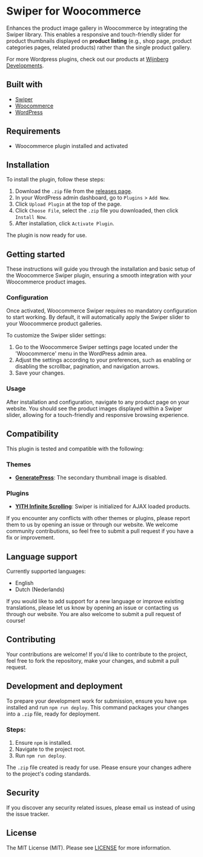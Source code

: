 # Swiper for Woocommerce

Enhances the product image gallery in Woocommerce by integrating the Swiper library. This enables a responsive and touch-friendly slider for product thumbnails displayed on **product listing** (e.g., shop page, product categories pages, related products) rather than the single product gallery.

For more Wordpress plugins, check out our products at [Wijnberg Developments](https://products.wijnberg.dev).

## Built with

- [Swiper](https://github.com/nolimits4web/swiper)
- [Woocommerce](https://github.com/woocommerce/woocommerce)
- [WordPress](https://github.com/WordPress/WordPress)

## Requirements

- Woocommerce plugin installed and activated

## Installation

To install the plugin, follow these steps:

1. Download the `.zip` file from the [releases page](https://github.com/Paulsky/woo-swiper/releases).
2. In your WordPress admin dashboard, go to `Plugins` > `Add New`.
3. Click `Upload Plugin` at the top of the page.
4. Click `Choose File`, select the `.zip` file you downloaded, then click `Install Now`.
5. After installation, click `Activate Plugin`.

The plugin is now ready for use.

## Getting started

These instructions will guide you through the installation and basic setup of the Woocommerce Swiper plugin, ensuring a smooth integration with your Woocommerce product images.

### Configuration

Once activated, Woocommerce Swiper requires no mandatory configuration to start working. By default, it will automatically apply the Swiper slider to your Woocommerce product galleries.

To customize the Swiper slider settings:
1. Go to the Woocommerce Swiper settings page located under the 'Woocommerce' menu in the WordPress admin area.
2. Adjust the settings according to your preferences, such as enabling or disabling the scrollbar, pagination, and navigation arrows.
3. Save your changes.

### Usage

After installation and configuration, navigate to any product page on your website. You should see the product images displayed within a Swiper slider, allowing for a touch-friendly and responsive browsing experience.

## Compatibility

This plugin is tested and compatible with the following:

### Themes

- [**GeneratePress**](https://generatepress.com): The secondary thumbnail image is disabled.

### Plugins

- [**YITH Infinite Scrolling**](https://yithemes.com/themes/plugins/yith-infinite-scrolling/): Swiper is initialized for AJAX loaded products.

If you encounter any conflicts with other themes or plugins, please report them to us by opening an issue or through our website. We welcome community contributions, so feel free to submit a pull request if you have a fix or improvement.

## Language support

Currently supported languages:
- English
- Dutch (Nederlands)

If you would like to add support for a new language or improve existing translations, please let us know by opening an issue or contacting us through our website. You are also welcome to submit a pull request of course!

## Contributing

Your contributions are welcome! If you'd like to contribute to the project, feel free to fork the repository, make your changes, and submit a pull request.


## Development and deployment

To prepare your development work for submission, ensure you have `npm` installed and run `npm run deploy`. This command packages your changes into a `.zip` file, ready for deployment.

### Steps:

1. Ensure `npm` is installed.
2. Navigate to the project root.
3. Run `npm run deploy`.

The `.zip` file created is ready for use. Please ensure your changes adhere to the project's coding standards.

## Security

If you discover any security related issues, please email us instead of using the issue tracker.

## License

The MIT License (MIT). Please see [LICENSE](LICENSE.txt) for more information.
